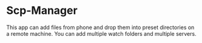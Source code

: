 # Scp-Manager

This app can add files from phone and drop them into preset directories on a remote machine.
You can add multiple watch folders and multiple servers.

